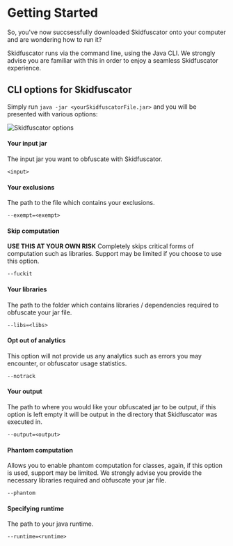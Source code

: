 # Getting Started

So, you've now succsessfully downloaded Skidfuscator onto your computer and are wondering how to run it? 

Skidfuscator runs via the command line, using the Java CLI. We strongly advise you are familiar with this in order to enjoy a seamless Skidfuscator experience. 

## CLI options for Skidfuscator

Simply run `java -jar <yourSkidfuscatorFile.jar>` and you will be presented with various options: 

![Skidfuscator options](https://i.imgur.com/Yu70Pcq.png)


#### Your input jar
The input jar you want to obfuscate with Skidfuscator.
```cli
<input>
```

#### Your exclusions 
The path to the file which contains your exclusions.
```cli
--exempt=<exempt>
```

#### Skip computation
**USE THIS AT YOUR OWN RISK**
Completely skips critical forms of computation such as libraries. Support may be limited if you choose to use this option.
```cli
--fuckit
```

#### Your libraries 
The path to the folder which contains libraries / dependencies required to obfuscate your jar file.
```cli
--libs=<libs>
```

#### Opt out of analytics
This option will not provide us any analytics such as errors you may encounter, or obfuscator usage statistics.
```cli
--notrack
```

#### Your output
The path to where you would like your obfuscated jar to be output, if this option is left empty it will be output in the directory that Skidfuscator was executed in.
```cli
--output=<output>
```

#### Phantom computation
Allows you to enable phantom computation for classes, again, if this option is used, support may be limited. We strongly advise you provide the necessary libraries required and obfuscate your jar file.
```cli
--phantom
```

#### Specifying runtime 
The path to your java runtime. 
```cli
--runtime=<runtime>
```
